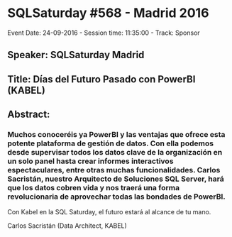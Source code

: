 # SQLSaturday #568 - Madrid 2016
Event Date: 24-09-2016 - Session time: 11:35:00 - Track: Sponsor
## Speaker: SQLSaturday Madrid
## Title: Días del Futuro Pasado con PowerBI (KABEL)
## Abstract:
### Muchos conoceréis ya PowerBI y las ventajas que ofrece esta potente plataforma de gestión de datos. Con ella podemos desde supervisar todos los datos clave de la organización en un solo panel hasta crear informes interactivos espectaculares, entre otras muchas funcionalidades. Carlos Sacristán, nuestro Arquitecto de Soluciones SQL Server, hará que los datos cobren vida y nos traerá una forma revolucionaria de aprovechar todas las bondades de PowerBI.
Con Kabel en la SQL Saturday, el futuro estará al alcance de tu mano.

Carlos Sacristán (Data Architect, KABEL)

